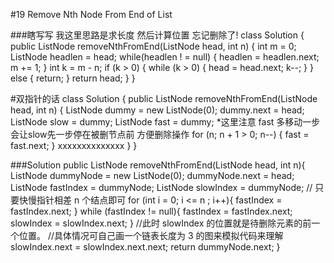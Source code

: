 #19 Remove Nth Node From End of List

###瞎写写
我这里思路是求长度 然后计算位置
忘记删除了!
class Solution {
public ListNode removeNthFromEnd(ListNode head, int n) {
        int m = 0;
        ListNode headlen = head;
        while(headlen ! = null) {
            headlen = headlen.next;
            m += 1;
        }
        int k = m - n;
        if (k > 0) {
            while (k > 0) {
                head = head.next;
                k--;
            }
        } else {
            return;
        }
        return head;
    }
}

#双指针的话
class Solution {
public ListNode removeNthFromEnd(ListNode head, int n) {
        ListNode dummy = new ListNode(0);
        dummy.next = head;
        ListNode slow = dummy;
        ListNode fast = dummy;
        *这里注意 fast 多移动一步会让slow先一步停在被删节点前 方便删除操作
        for (n; n + 1 > 0; n--) {
            fast = fast.next;
        }
        xxxxxxxxxxxxxx
    }
}

###Solution
public ListNode removeNthFromEnd(ListNode head, int n){
ListNode dummyNode = new ListNode(0);
dummyNode.next = head;
    ListNode fastIndex = dummyNode;
    ListNode slowIndex = dummyNode;
    // 只要快慢指针相差 n 个结点即可
    for (int i = 0; i <= n  ; i++){ 
        fastIndex = fastIndex.next;
    }
    while (fastIndex != null){
        fastIndex = fastIndex.next;
        slowIndex = slowIndex.next;
    }
    //此时 slowIndex 的位置就是待删除元素的前一个位置。
    //具体情况可自己画一个链表长度为 3 的图来模拟代码来理解
    slowIndex.next = slowIndex.next.next;
    return dummyNode.next;
}